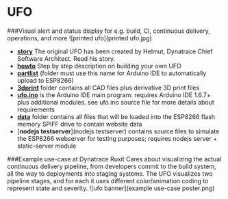 # UFO
###Visual alert and status display for e.g. build, CI, continuous delivery, operations, and more 
![printed ufo](printed ufo.jpg)

* [__story__](story) The original UFO has been created by Helmut, Dynatrace Chief Software Architect. Read his story.  
* [__howto__](howto) Step by step description on building your own UFO
* [__partlist__](partlist/readme.md#ufo-partlist)
(folder must use this name for Arduino IDE to automatically upload to ESP8266)
* [__3dprint__](3dprint) folder contains all CAD files plus derivative 3D print files
* [__ufo.ino__](ufo.ino) is the Arduino IDE main program: requires Arduino IDE 1.6.7+ plus additional modules. see ufo.ino source file for more details about requirements
* [__data__](data) folder contains all files that will be loaded into the ESP8266 flash memory SPIFF drive to contain website data 
* [__nodejs testserver__](nodejs testserver) contains source files to simulate the ESP8266 webserver for testing purposes; requires nodejs server + static-server module
 

###Example use-case at Dynatrace Ruxit
Cares about visualizing the actual continuous delivery pipeline, from developers commit to the build system, all the way to deployments into staging systems. The UFO visualizes two pipeline stages, and for each it uses different color/animation coding to represent state and severity.
![ufo banner](example use-case poster.png)

